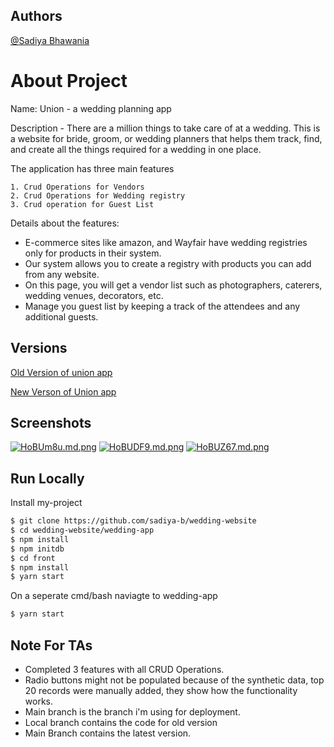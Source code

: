
## Authors

[@Sadiya Bhawania](https://github.com/sadiya-b)
# About Project 

Name: Union - a wedding planning app

Description - There are a million things to take care of at a wedding. This is a website for bride, groom, or wedding planners that helps them track, find, and create all the things required for a wedding in one place.

The application has three main features

    1. Crud Operations for Vendors 
    2. Crud Operations for Wedding registry 
    3. Crud operation for Guest List

Details about the features:

- E-commerce sites like amazon, and Wayfair have wedding registries only for products in their system.
- Our system allows you to create a registry with products you can add from any website.
- On this page, you will get a vendor list such as photographers, caterers, wedding venues, decorators, etc.
- Manage you guest list by keeping a track of the attendees and any additional guests.


## Versions

[Old Version of union app](https://unionbackend.onrender.com/)

[New Verson of Union app](https://unionnew.onrender.com/)

## Screenshots

[![HoBUm8u.md.png](https://iili.io/HoBUm8u.md.png)](https://freeimage.host/i/HoBUm8u)
[![HoBUDF9.md.png](https://iili.io/HoBUDF9.md.png)](https://freeimage.host/i/HoBUDF9)
[![HoBUZ67.md.png](https://iili.io/HoBUZ67.md.png)](https://freeimage.host/i/HoBUZ67)

## Run Locally

Install my-project

```bash
$ git clone https://github.com/sadiya-b/wedding-website
$ cd wedding-website/wedding-app
$ npm install
$ npm initdb
$ cd front
$ npm install
$ yarn start
```
On a seperate cmd/bash
naviagte to wedding-app
```bash
$ yarn start
```

## Note For TAs

- Completed 3 features with all CRUD Operations.
- Radio buttons might not be populated because of the synthetic data, top 20 records were manually added, they show how the functionality works.
- Main branch is the branch i'm using for deployment. 
- Local branch contains the code for old version
- Main Branch contains the latest version.
